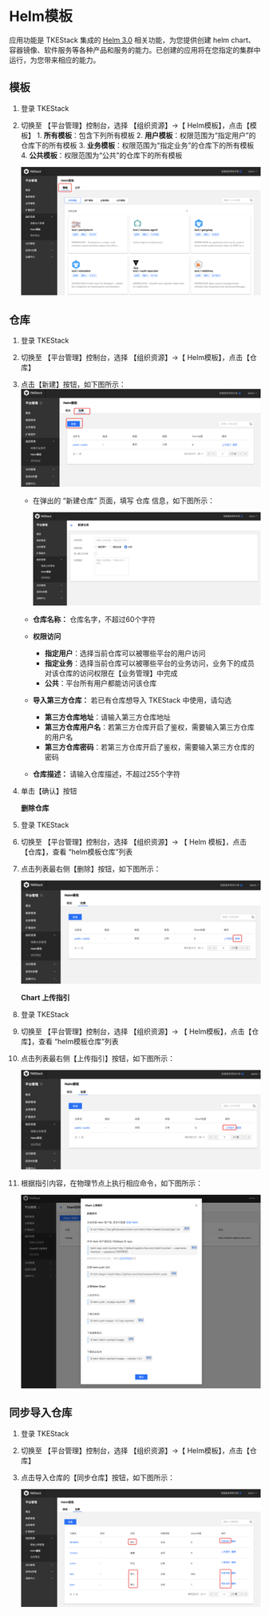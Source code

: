 # Helm模板

应用功能是 TKEStack 集成的 [Helm 3.0](https://helm.sh/) 相关功能，为您提供创建 helm chart、容器镜像、软件服务等各种产品和服务的能力。已创建的应用将在您指定的集群中运行，为您带来相应的能力。

## 模板

1. 登录 TKEStack
2. 切换至 【平台管理】控制台，选择 【组织资源】-&gt;【 Helm模板】，点击【模板】 1. **所有模板**：包含下列所有模板 2. **用户模板**：权限范围为“指定用户”的仓库下的所有模板 3. **业务模板**：权限范围为“指定业务”的仓库下的所有模板 4. **公共模板**：权限范围为“公共”的仓库下的所有模板

   ![image-20201203144524973](../../../.gitbook/assets/image-20201203144524973.png)

## 仓库

1. 登录 TKEStack
2. 切换至 【平台管理】控制台，选择 【组织资源】-&gt;【 Helm模板】，点击【仓库】
3. 点击【新建】按钮，如下图所示： ![&#x65B0;&#x5EFA;Chart&#x5305;&#x547D;&#x540D;&#x7A7A;&#x95F4;](../../../.gitbook/assets/Chart包命名空间.png)
   * 在弹出的 “新建仓库” 页面，填写 仓库 信息，如下图所示：

     ![image-20201203144754466](../../../.gitbook/assets/image-20201203144754466.png)

   * **仓库名称：** 仓库名字，不超过60个字符
   * **权限访问**
     * **指定用户**：选择当前仓库可以被哪些平台的用户访问
     * **指定业务**：选择当前仓库可以被哪些平台的业务访问，业务下的成员对该仓库的访问权限在【业务管理】中完成
     * **公共**：平台所有用户都能访问该仓库
   * **导入第三方仓库：** 若已有仓库想导入 TKEStack 中使用，请勾选
     * **第三方仓库地址**：请输入第三方仓库地址
     * **第三方仓库用户名**：若第三方仓库开启了鉴权，需要输入第三方仓库的用户名
     * **第三方仓库密码**：若第三方仓库开启了鉴权，需要输入第三方仓库的密码
   * **仓库描述：** 请输入仓库描述，不超过255个字符
4. 单击【确认】按钮

   **删除仓库**

5. 登录 TKEStack
6. 切换至 【平台管理】控制台，选择 【组织资源】-&gt; 【 Helm 模板】，点击【仓库】，查看 “helm模板仓库”列表
7. 点击列表最右侧【删除】按钮，如下图所示：

    ![Chart&#x5305;&#x547D;&#x540D;&#x7A7A;&#x95F4;&#x5220;&#x9664;&#x6309;&#x94AE;](../../../.gitbook/assets/Chart包命名空间删除按钮%20%281%29.png)

   **Chart 上传指引**

8. 登录 TKEStack
9. 切换至 【平台管理】控制台，选择 【组织资源】-&gt; 【 Helm模板】，点击【仓库】，查看 “helm模板仓库”列表
10. 点击列表最右侧【上传指引】按钮，如下图所示：

     ![Chart&#x5305;&#x547D;&#x540D;&#x7A7A;&#x95F4;&#x540D;&#x79F0;](../../../.gitbook/assets/Chart包命名空间名称%20%281%29.png)

11. 根据指引内容，在物理节点上执行相应命令，如下图所示：

     ![Chart&#x4E0A;&#x4F20;&#x6307;&#x5F15;&#x5185;&#x5BB9;](../../../.gitbook/assets/Chart上传指引内容.png)

## 同步导入仓库

1. 登录 TKEStack
2. 切换至 【平台管理】控制台，选择 【组织资源】-&gt;【 Helm模板】，点击【仓库】
3. 点击导入仓库的【同步仓库】按钮，如下图所示：

   ![image-20201203151341971](../../../.gitbook/assets/image-20201203151341971.png)

